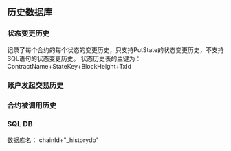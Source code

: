 ## 历史数据库

### 状态变更历史
记录了每个合约的每个状态的变更历史，只支持PutState的状态变更历史，不支持SQL语句的状态变更历史。
状态历史表的主键为：
ContractName+StateKey+BlockHeight+TxId
### 账户发起交易历史

### 合约被调用历史

### SQL DB
数据库名： chainId+"_historydb"